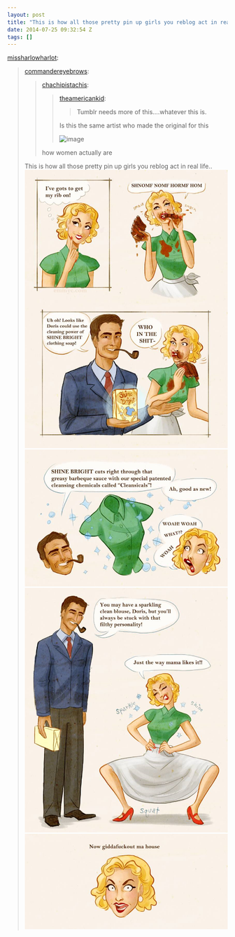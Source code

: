 ```yaml
---
layout: post
title: "This is how all those pretty pin up girls you reblog act in real life.."
date: 2014-07-25 09:32:54 Z
tags: []
---
```

[missharlowharlot](http://missharlowharlot.tumblr.com/post/82704051954/commandereyebrows-chachipistachis):

> [commandereyebrows](http://commandereyebrows.tumblr.com/post/62641962273/chachipistachis-theamericankid-tumblr-needs):
> 
> > [chachipistachis](http://chachipistachis.tumblr.com/post/54218909712/theamericankid-tumblr-needs-more-of):
> > 
> > > [theamericankid](http://theamericankid.com/post/50529088111/tumblr-needs-more-of-this-whatever-this-is):
> > > 
> > > > Tumblr needs more of this….whatever this is.
> > > 
> > > Is this the same artist who made the original for this
> > > 
> > > ![image](https://66.media.tumblr.com/1837009b5f0203b2fff97d90580f310e/tumblr_inline_mp6ki8tQHB1qz4rgp.gif)
> > 
> > how women actually are
> 
> This is how all those pretty pin up girls you reblog act in real life..
![](/media/2014/07/92815681386_0.png)
![](/media/2014/07/92815681386_1.png)
![](/media/2014/07/92815681386_2.png)
![](/media/2014/07/92815681386_3.png)
